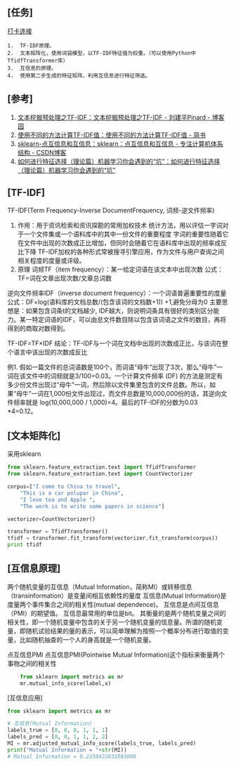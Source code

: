 [任务] 
---
[打卡连接](https://shimo.im/sheets/SiiVAuSS5fcDos1X/MODOC)

    1.  TF-IDF原理。
    2.  文本矩阵化，使用词袋模型，以TF-IDF特征值为权重。（可以使用Python中TfidfTransformer库）
    3.  互信息的原理。
    4.  使用第二步生成的特征矩阵，利用互信息进行特征筛选。

[参考]
---
   1. [文本挖掘预处理之TF-IDF：文本挖掘预处理之TF-IDF - 刘建平Pinard - 博客园](https://www.cnblogs.com/pinard/p/6693230.html)
   2. [使用不同的方法计算TF-IDF值：使用不同的方法计算TF-IDF值 - 简书](https://www.jianshu.com/p/f3b92124cd2b)
   3. [sklearn-点互信息和互信息：sklearn：点互信息和互信息 - 专注计算机体系结构 - CSDN博客](https://blog.csdn.net/u013710265/article/details/72848755)
   4. [如何进行特征选择（理论篇）机器学习你会遇到的“坑”：如何进行特征选择（理论篇）机器学习你会遇到的“坑” ](https://baijiahao.baidu.com/s?id=1604074325918456186&wfr=spider&for=pc)
   
 
[TF-IDF]
---
TF-IDF(Term Frequency-Inverse DocumentFrequency, 词频-逆文件频率)

1.    作用：用于资讯检索和资讯探勘的常用加权技术
统计方法，用以评估一字词对于一个文件集或一个语料库中的其中一份文件的重要程度
字词的重要性随着它在文件中出现的次数成正比增加，但同时会随着它在语料库中出现的频率成反比下降
TF-IDF加权的各种形式常被搜寻引擎应用，作为文件与用户查询之间相关程度的度量或评级。
2.    原理
词频TF（item frequency）：某一给定词语在该文本中出现次数
公式：TF=词在文章出现次数/文章总词数

逆向文件频率IDF（inverse document frequency）：一个词语普遍重要性的度量
公式：DF=log(语料库的文档总数/(包含该词的文档数+1))
+1,避免分母为0
主要思想是：如果包含词条t的文档越少, IDF越大，则说明词条具有很好的类别区分能力。某一特定词语的IDF，可以由总文件数目除以包含该词语之文件的数目，再将得到的商取对数得到。

TF-IDF=TF×IDF
结论：TF-IDF与一个词在文档中出现的次数成正比，与该词在整个语言中该出现的次数成反比

例1.
假如一篇文件的总词语数是100个，而词语“母牛”出现了3次，那么“母牛”一词在该文件中的词频就是3/100=0.03。一个计算文件频率 (DF) 的方法是测定有多少份文件出现过“母牛”一词，然后除以文件集里包含的文件总数。所以，如果“母牛”一词在1,000份文件出现过，而文件总数是10,000,000份的话，其逆向文件频率就是 log(10,000,000 / 1,000)=4。最后的TF-IDF的分数为0.03 *4=0.12。

[文本矩阵化]
---
采用sklearn
```python
from sklearn.feature_extraction.text import TfidfTransformer  
from sklearn.feature_extraction.text import CountVectorizer  

corpus=["I come to China to travel", 
    "This is a car polupar in China",          
    "I love tea and Apple ",   
    "The work is to write some papers in science"] 

vectorizer=CountVectorizer()

transformer = TfidfTransformer()
tfidf = transformer.fit_transform(vectorizer.fit_transform(corpus))  
print tfidf
```

[互信息原理]
---
两个随机变量的互信息（Mutual Information，简称MI）或转移信息（transinformation）是变量间相互依赖性的量度
互信息(Mutual Information)是度量两个事件集合之间的相关性(mutual dependence)。
互信息是点间互信息（PMI）的期望值。
互信息最常用的单位是bit。
其衡量的是两个随机变量之间的相关性，即一个随机变量中包含的关于另一个随机变量的信息量。所谓的随机变量，即随机试验结果的量的表示，可以简单理解为按照一个概率分布进行取值的变量，比如随机抽查的一个人的身高就是一个随机变量。

点互信息PMI
点互信息PMI(Pointwise Mutual Information)这个指标来衡量两个事物之间的相关性
```python
    from sklearn import metrics as mr
    mr.mutual_info_score(label,x)
```

[互信息应用]
```python
from sklearn import metrics as mr

# 互信息(Mutual Information)
labels_true = [0, 0, 0, 1, 1, 1]
labels_pred = [0, 0, 1, 1, 2, 2]
MI = mr.adjusted_mutual_info_score(labels_true, labels_pred)  
print("Matual Information = "+str(MI))
# Matual Information = 0.2250422831983088
```

